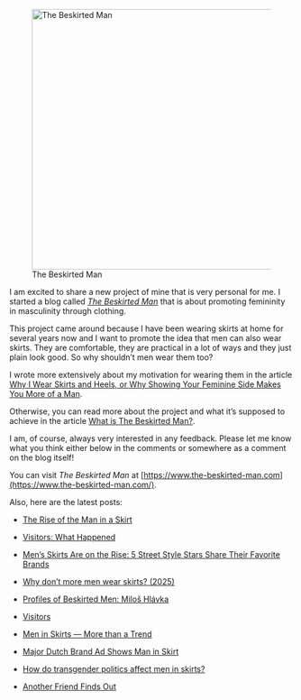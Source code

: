 <figure><img loading="lazy" decoding="async" src="avatar.jpg" alt="The Beskirted Man" style="width:462px;height:462px"><figcaption>The Beskirted Man</figcaption></figure>

I am excited to share a new project of mine that is very personal for me. I started a blog called *[The Beskirted Man](https://www.the-beskirted-man.com/)* that is about promoting femininity in masculinity through clothing.

This project came around because I have been wearing skirts at home for several years now and I want to promote the idea that men can also wear skirts. They are comfortable, they are practical in a lot of ways and they just plain look good. So why shouldn’t men wear them too?

I wrote more extensively about my motivation for wearing them in the article [Why I Wear Skirts and Heels, or Why Showing Your Feminine Side Makes You More of a Man](https://www.the-beskirted-man.com/skirts-and-dresses/why-i-wear-skirts-and-heels-or-why-showing-your-feminine-side-makes-you-more-of-a-man/).

Otherwise, you can read more about the project and what it’s supposed to achieve in the article [What is The Beskirted Man?](https://www.the-beskirted-man.com/general/what-is-the-beskirted-man/).

I am, of course, always very interested in any feedback. Please let me know what you think either below in the comments or somewhere as a comment on the blog itself!

You can visit *The Beskirted Man* at [https://www.the-beskirted-man.com](https://www.the-beskirted-man.com/).

Also, here are the latest posts:

-   [The Rise of the Man in a Skirt](https://www.the-beskirted-man.com/in-the-media/the-rise-of-the-man-in-a-skirt/)
    
-   [Visitors: What Happened](https://www.the-beskirted-man.com/personal-experiences/visitors-2025-what-happened/)
    
-   [Men’s Skirts Are on the Rise: 5 Street Style Stars Share Their Favorite Brands](https://www.the-beskirted-man.com/in-the-media/mens-skirts-are-on-the-rise-5-street-style-stars-share-their-favorite-brands/)
    
-   [Why don’t more men wear skirts? (2025)](https://www.the-beskirted-man.com/in-the-media/why-dont-more-men-wear-skirts-2025/)
    
-   [Profiles of Beskirted Men: Miloš Hlávka](https://www.the-beskirted-man.com/profiles-of-beskirted-men/milos-hlavka/)
    
-   [Visitors](https://www.the-beskirted-man.com/general/visitors-2025/)
    
-   [Men in Skirts — More than a Trend](https://www.the-beskirted-man.com/in-the-media/men-in-skirts-more-than-a-trend/)
    
-   [Major Dutch Brand Ad Shows Man in Skirt](https://www.the-beskirted-man.com/in-the-media/major-dutch-brand-ad-shows-man-in-skirt/)
    
-   [How do transgender politics affect men in skirts?](https://www.the-beskirted-man.com/gender/how-do-transgender-politics-affect-men-in-skirts/)
    
-   [Another Friend Finds Out](https://www.the-beskirted-man.com/personal-experiences/another-friend-finds-out/)